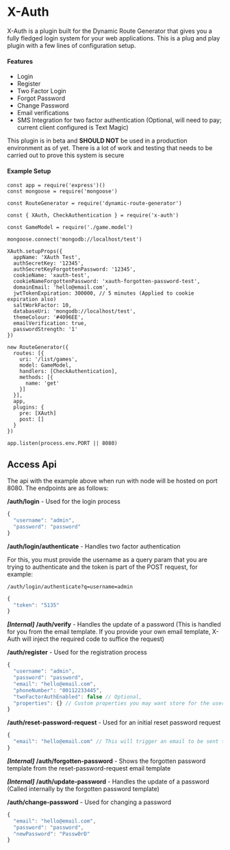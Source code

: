 # X-Auth

X-Auth is a plugin built for the Dynamic Route Generator that gives you a fully fledged login system for your web applications. This is a plug and play plugin with a few lines of configuration setup.

#### Features
- Login
- Register
- Two Factor Login
- Forgot Password
- Change Password
- Email verifications
- SMS Integration for two factor authentication (Optional, will need to pay; current client configured is Text Magic)

This plugin is in beta and **SHOULD NOT** be used in a production environment as of yet. There is a lot of work and testing that needs to be carried out to prove this system is secure

#### Example Setup

```
const app = require('express')()
const mongoose = require('mongoose')

const RouteGenerator = require('dynamic-route-generator')

const { XAuth, CheckAuthentication } = require('x-auth')

const GameModel = require('./game.model')

mongoose.connect('mongodb://localhost/test')

XAuth.setupProps({
  appName: 'XAuth Test',
  authSecretKey: '12345',
  authSecretKeyForgottenPassword: '12345',
  cookieName: 'xauth-test',
  cookieNameForgottenPassword: 'xauth-forgotten-password-test',
  domainEmail: 'hello@email.com',
  jwtTokenExpiration: 300000, // 5 minutes (Applied to cookie expiration also)
  saltWorkFactor: 10,
  databaseUri: 'mongodb://localhost/test',
  themeColour: '#4096EE',
  emailVerification: true,
  passwordStrength: '1'
})

new RouteGenerator({
  routes: [{
    uri: '/list/games',
    model: GameModel,
    handlers: [CheckAuthentication],
    methods: [{
      name: 'get'
    }]
  }],
  app,
  plugins: {
    pre: [XAuth]
    post: []
  }
})

app.listen(process.env.PORT || 8080)
```

## Access Api
The api with the example above when run with node will be hosted on port 8080. The endpoints are as follows:

**/auth/login** - Used for the login process

```js
{
  "username": "admin",
  "password": "password"
}
```

**/auth/login/authenticate** - Handles two factor authentication

For this, you must provide the username as a query param that you are trying to authenticate and the token is part of the POST request, for example:

`/auth/login/authenticate?q=username=admin`

```js
{
  "token": "5135"
}
```

***[Internal]*** **/auth/verify** - Handles the update of a password (This is handled for you from the email template. If you provide your own email template, X-Auth will inject the required code to suffice the request)

**/auth/register** - Used for the registration process

```js
{
  "username": "admin",
  "password": "password",
  "email": "hello@email.com",
  "phoneNumber": "00112233445",
  "twoFactorAuthEnabled": false // Optional,
  "properties": {} // Custom properties you may want store for the user for example home address, age etc (Optional)
}
```

**/auth/reset-password-request** - Used for an initial reset password request

```js
{
  "email": "hello@email.com" // This will trigger an email to be sent to the user
}
```

***[Internal]*** **/auth/forgotten-password** - Shows the forgotten password template from the reset-password-request email template

***[Internal]*** **/auth/update-password** - Handles the update of a password (Called internally by the forgotten password template)

**/auth/change-password** - Used for changing a password

```js
{
  "email": "hello@email.com",
  "password": "password",
  "newPassword": "Passw0rD"
}
```
